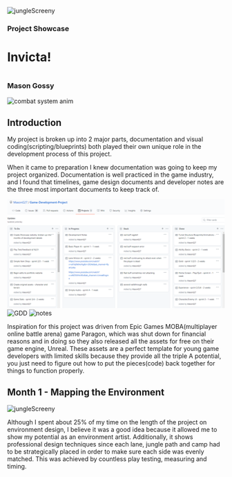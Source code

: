 ![jungleScreeny](https://user-images.githubusercontent.com/70648519/115128514-496cf200-9fac-11eb-8587-9ffe705925fb.PNG)
<h3>Project Showcase</h3>
<h1>Invicta!<h1>
<h3>Mason Gossy</h3>
  
![combat system anim](https://user-images.githubusercontent.com/70648519/115127588-9bf6e000-9fa5-11eb-9737-a41754211c98.png)
<h2>Introduction</h2>
<p>My project is broken up into 2 major parts, documentation and visual coding(scripting/blueprints) both played their own unique role in the development process of this project.</p>
<p>When it came to preparation I knew documentation was going to keep my project organized. Documentation is well practiced in the game industry, and I found that timelines, game design documents and developer notes are the three most important documents to keep track of.</p>

![timeline](timeline.PNG)
![GDD](https://user-images.githubusercontent.com/70648519/115128257-77e9cd80-9faa-11eb-82c7-19e36ae9c876.PNG)
![notes](https://user-images.githubusercontent.com/70648519/115128260-7c15eb00-9faa-11eb-991e-2f90eb3870ad.PNG)
<p>Inspiration for this project was driven from Epic Games MOBA(multiplayer online battle arena) game Paragon, which was shut down for financial reasons and in doing so they also released all the assets for free on their game engine, Unreal. These assets are a perfect template for young game developers with limited skills because they provide all the triple A potential, you just need to figure out how to put the pieces(code) back together for things to function properly.</p>

<h2>Month 1 - Mapping the Environment</h2>

![jungleScreeny](https://user-images.githubusercontent.com/70648519/115128514-496cf200-9fac-11eb-8587-9ffe705925fb.PNG)
<p>Although I spent about 25% of my time on the length of the project on environment design, I believe it was a good idea because it allowed me to show my potential as an environment artist. Additionally, it shows professional design techniques since each lane, jungle path and camp had to be strategically placed in order to make sure each side was evenly matched. This was achieved by countless play testing, measuring and timing.</p>

